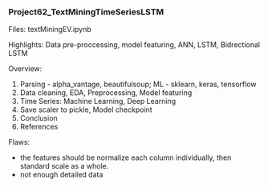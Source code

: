 ### Project62_TextMiningTimeSeriesLSTM

Files: textMiningEV.ipynb

Highlights: Data pre-proccessing, model featuring, ANN, LSTM, Bidrectional LSTM<br>

Overview:<br>
1. Parsing - alpha_vantage, beautifulsoup; ML - sklearn, keras, tensorflow
2. Data cleaning, EDA, Preprocessing, Model featuring <br>
3. Time Series: Machine Learning, Deep Learning<br>
4. Save scaler to pickle, Model checkpoint
5. Conclusion<br>
6. References<br>

Flaws: <br>
- the features should be normalize each column individually, then standard scale as a whole.
- not enough detailed data
